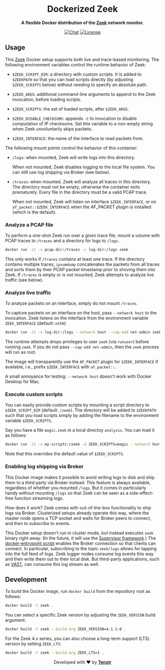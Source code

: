 <h1 align="center">
  Dockerized Zeek
</h1>
<div align="center">
  
**A flexible Docker distribution of the [Zeek][zeek] network monitor.**

[![Chat][chat-badge]][chat-url]
[![License][license-badge]][license-url]
</div>

## Usage

This [Zeek][zeek] Docker setup supports both live and trace-based monitoring.
The following environment variables control the runtime behavior of Zeek:

- `$ZEEK_SCRIPT_DIR`: a directory with custom scripts. It is added to
  `$ZEEKPATH` so that you can load scripts directly (by adjusting
  `$ZEEK_SCRIPTS` below) without needing to specify an absolute path.

- `$ZEEK_ARGS`: additional command-line arguments to append to the Zeek
  invocation, before loading scripts.

- `$ZEEK_SCRIPTS`: the set of loaded scripts, after `$ZEEK_ARGS`.

- `$ZEEK_DISABLE_CHECKSUMS`: appends `-C` to invocation to disable computation
  of IP checksums. Set this variable to a non-empty string when Zeek
  unvoluntarily skips packets.

- `$ZEEK_INTERFACE`: the name of the interface to read packets from.

The following mount points control the behavior of this container:

- `/logs`: when mounted, Zeek will write logs into this directory.

  When not mounted, Zeek disables logging to the local file system. You can
  still use log shipping via Broker (see below).

- `/traces`: when mounted, Zeek will analyze all traces in this directory. The
  directory must not be empty, otherwise the container exits prematurely. Every
  file in the directory must be a valid PCAP trace.

  When not mounted, Zeek will listen on interface `$ZEEK_INTERFACE`, or on
  `af_packet::$ZEEK_INTERFACE` when the AF_PACKET plugin is installed (which is
  the default).

### Analyze a PCAP file

To perform a one-shot Zeek run over a given trace file, mount a volume
with PCAP traces to `/traces` and a directory for logs to `/logs`.

```sh
docker run -it -v pcap-dir:/traces -v log-dir:/logs zeek
```

This only works if `/traces` contains at least one trace. If the directory
contains multiple traces, `ipsumdump` concatenates the packets from all traces
and sorts them by their PCAP packet timestamp prior to shoving them into Zeek.
If `/traces` is empty or is not mounted, Zeek attempts to analyze live traffic
(see below).

### Analyze live traffic

To analyze packets on an interface, simply do not mount `/traces`.

To capture packets on an interface on the host, pass `--network host` to the
invocation. Zeek listens on the interface from the environment variable
`ZEEK_INTERFACE` (default: `eth0`):

```sh
docker run -it -v log-dir:/logs --network host --cap-add net-admin zeek
```

The runtime attempts drops privileges to user `zeek` (via `runuser`) before
running `zeek`. If you do not pass `--cap-add net-admin`, then the `zeek`
process will run as root.

The image will transparently use the `AF_PACKET` plugin for `$ZEEK_INTERFACE` if
available, i.e., prefix `$ZEEK_INTERFACE` with `af_packet::`.

A small annoyance for testing: `--network host` doesn't work with Docker
Desktop for Mac.

### Execute custom scripts

You can easily provide custom scripts by mounting a script directory to
`$ZEEK_SCRIPT_DIR` (default: `/zeek`). The directory will be added to
`$ZEEKPATH` such that you load scripts simply by adding the filename to the
environment variable `$ZEEK_SCRIPTS`.

Say you have a file `magic.zeek` in a local directoy `analysis`. You can load
it as follows:

```sh
docker run -it -v my-scripts:/zeek -e ZEEK_SCRIPTS=magic --network host zeek
```

Note that this overrides the default value of `$ZEEK_SCRIPTS`.

### Enabling log shipping via Broker

This Docker image makes it possible to avoid writing logs to disk and ship them
to a third party via Broker instead. This feature is always available,
regardless of whether you mounted `/logs`. But it comes in particularly handy
*without* mounting `/logs` so that Zeek can be seen as a side-effect-free
function streaming logs.

How does it work? Zeek comes with out-of-the-box functionality to ship logs via
Broker. Clusterized setups already operate this way, where the master node
opens a TCP socket and waits for Broker peers to connect, and then to subscribe
to events.

This Docker setup doesn't run in cluster mode, but instead executes `zeek`
binary right away. (In the future, it will use the [Supervisor
framework](https://docs.zeek.org/en/master/frameworks/supervisor.html).) The
[docker-entrypoint script](scripts/docker-entrypoint.zeek) enables the Broker
connection so that clients can connect. In particular, subscribing to the topic
`zeek/logs` allows for tapping into the full feed of logs. Zeek logger nodes
consume log events this way and then write them out to their local disk. But
third-party applications, such as [VAST](https://github.com/tenzir/vast), can
consume this log stream as well.

## Development

To build the Docker image, run `docker build` from the repository root as
follows:

```sh
docker build -t zeek .
```

You can select a specific Zeek version by adjusting the `ZEEK_VERSION` build
argument:

```sh
docker build -t zeek --build-arg ZEEK_VERSION=4.1.1-0 .
```

For the Zeek 4.x series, you can also choose a long-term support (LTS) version
by setting `ZEEK_LTS`:

```sh
docker build -t zeek --build-arg ZEEK_LTS=1 .
```

<p align="center">
  Developed with ❤️ by <strong><a href="https://tenzir.com">Tenzir</a></strong>
</p>

[zeek]: https://www.zeek.org
[chat-badge]: https://img.shields.io/badge/Slack-Tenzir%20Community%20Chat-brightgreen?logo=slack&color=purple&style=flat
[chat-url]: http://slack.tenzir.com
[license-badge]: https://img.shields.io/badge/license-BSD-blue.svg
[license-url]: https://raw.github.com/vast-io/vast/master/COPYING
